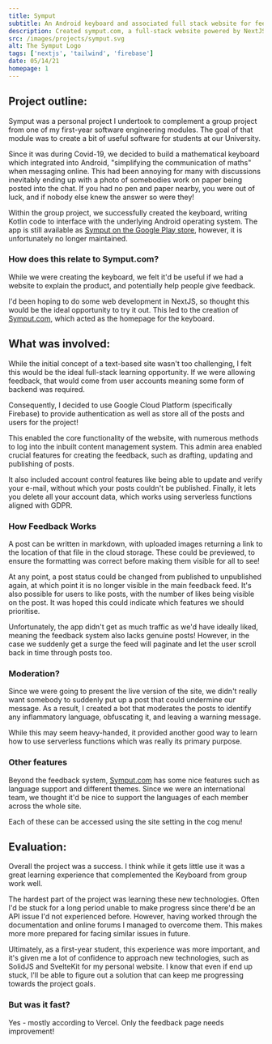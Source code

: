 ```yaml
---
title: Symput
subtitle: An Android keyboard and associated full stack website for feedback
description: Created symput.com, a full-stack website powered by NextJS which facilitates users of my first-year group project's Android keyboard to provide feedback. The site uses Google Cloud Platform to manage user profiles and feedback posts, employing serverless functions for moderation and account data deletion. The platform remains accessible and showcases my ability to create a comprehensive green-field application.
src: /images/projects/symput.svg
alt: The Symput Logo
tags: ['nextjs', 'tailwind', 'firebase']
date: 05/14/21
homepage: 1
---
```


<script>
    import LazyImage from '$lib/components/LazyImage.svelte';
    import symput from '$lib/assets/projects/symput/symput.png';
    import symputPlaceholder from '$lib/assets/projects/symput/symput-placeholder.png';
    import login from '$lib/assets/projects/symput/login.png';
    import loginPlaceholder from '$lib/assets/projects/symput/login-placeholder.png';
    import admin from '$lib/assets/projects/symput/admin.png';
    import adminPlaceholder from '$lib/assets/projects/symput/admin-placeholder.png';
    import feedback from '$lib/assets/projects/symput/feedback.png';
    import feedbackPlaceholder from '$lib/assets/projects/symput/feedback-placeholder.png';
    import analysis from '$lib/assets/projects/symput/analysis.png';
    import analysisPlaceholder from '$lib/assets/projects/symput/analysis-placeholder.png';
</script>

## Project outline:

Symput was a personal project I undertook to complement a group project from one of my first-year software engineering modules. The goal of that module was to create a bit of useful software for students at our University.

Since it was during Covid-19, we decided to build a mathematical keyboard which integrated into Android, "simplifying the communication of maths" when messaging online. This had been annoying for many with discussions inevitably ending up with a photo of somebodies work on paper being posted into the chat. If you had no pen and paper nearby, you were out of luck, and if nobody else knew the answer so were they!

Within the group project, we successfully created the keyboard, writing Kotlin code to interface with the underlying Android operating system. The app is still available as [Symput on the Google Play store](https://play.google.com/store/apps/details/Symput?id=com.symput.mathkeyboard&pli=1), however, it is unfortunately no longer maintained.

### How does this relate to Symput.com?

<LazyImage src={symput} placeholderSrc={symputPlaceholder} alt="Symput Landing Page" loading="lazy" />

While we were creating the keyboard, we felt it'd be useful if we had a website to explain the product, and potentially help people give feedback.

I'd been hoping to do some web development in NextJS, so thought this would be the ideal opportunity to try it out. This led to the creation of [Symput.com](https://www.symput.com/), which acted as the homepage for the keyboard.

## What was involved:

While the initial concept of a text-based site wasn't too challenging, I felt this would be the ideal full-stack learning opportunity. If we were allowing feedback, that would come from user accounts meaning some form of backend was required.

Consequently, I decided to use Google Cloud Platform (specifically Firebase) to provide authentication as well as store all of the posts and users for the project!

<LazyImage src={login} placeholderSrc={loginPlaceholder} alt="Symput Login Page" loading="lazy" />

This enabled the core functionality of the website, with numerous methods to log into the inbuilt content management system. This admin area enabled crucial features for creating the feedback, such as drafting, updating and publishing of posts.

It also included account control features like being able to update and verify your e-mail, without which your posts couldn't be published. Finally, it lets you delete all your account data, which works using serverless functions aligned with GDPR.

<LazyImage src={admin} placeholderSrc={adminPlaceholder} alt="Symput Admin Page" loading="lazy" />

### How Feedback Works

A post can be written in markdown, with uploaded images returning a link to the location of that file in the cloud storage. These could be previewed, to ensure the formatting was correct before making them visible for all to see!

At any point, a post status could be changed from published to unpublished again, at which point it is no longer visible in the main feedback feed. It's also possible for users to like posts, with the number of likes being visible on the post. It was hoped this could indicate which features we should prioritise.

Unfortunately, the app didn't get as much traffic as we'd have ideally liked, meaning the feedback system also lacks genuine posts! However, in the case we suddenly get a surge the feed will paginate and let the user scroll back in time through posts too.

<LazyImage src={feedback} placeholderSrc={feedbackPlaceholder} alt="Symput Feedback Page" loading="lazy" />

### Moderation?

Since we were going to present the live version of the site, we didn't really want somebody to suddenly put up a post that could undermine our message. As a result, I created a bot that moderates the posts to identify any inflammatory language, obfuscating it, and leaving a warning message.

While this may seem heavy-handed, it provided another good way to learn how to use serverless functions which was really its primary purpose.

### Other features

Beyond the feedback system, [Symput.com](https://www.symput.com/) has some nice features such as language support and different themes. Since we were an international team, we thought it'd be nice to support the languages of each member across the whole site.

Each of these can be accessed using the site setting in the cog menu!

## Evaluation:

Overall the project was a success. I think while it gets little use it was a great learning experience that complemented the Keyboard from group work well.

The hardest part of the project was learning these new technologies. Often I'd be stuck for a long period unable to make progress since there'd be an API issue I'd not experienced before. However, having worked through the documentation and online forums I managed to overcome them. This makes more more prepared for facing similar issues in future.

Ultimately, as a first-year student, this experience was more important, and it's given me a lot of confidence to approach new technologies, such as SolidJS and SvelteKit for my personal website. I know that even if end up stuck, I'll be able to figure out a solution that can keep me progressing towards the project goals.

### But was it fast?

Yes - mostly according to Vercel. Only the feedback page needs improvement!

<LazyImage src={analysis} placeholderSrc={analysisPlaceholder} alt="Performance Analysis for the site" loading="lazy" />
